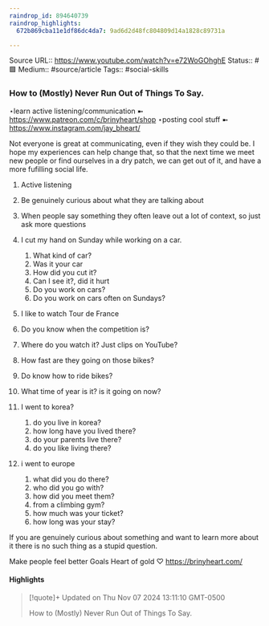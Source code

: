```yaml
---
raindrop_id: 894640739
raindrop_highlights:
  672b869cba11e1df86dc4da7: 9ad6d2d48fc804809d14a1828c89731a

---
```


Source URL:: https://www.youtube.com/watch?v=e72WoGOhghE
Status:: #🟩 
Medium:: #source/article
Tags:: #social-skills 

### How to (Mostly) Never Run Out of Things To Say.

⋆learn active listening/communication ➼ https://www.patreon.com/c/brinyheart/shop
⋆posting cool stuff ➼ https://www.instagram.com/jay_bheart/

Not everyone is great at communicating, even if they wish they could be. I hope my experiences can help change that, so that the next time we meet new people or find ourselves in a dry patch, we can get out of it, and have a more fufilling social life.


1. Active listening
2. Be genuinely curious about what they are talking about
3. When people say something they often leave out a lot of context, so just ask more questions

1. I cut my hand on Sunday while working on a car.
	1. What kind of car?
	2. Was it your car
	3. How did you cut it?
	4. Can I see it?, did it hurt
	5. Do you work on cars?
	6. Do you work on cars often on Sundays?

2. I like to watch Tour de France

1. Do you know when the competition is?
2. Where do you watch it? Just clips on YouTube?
3. How fast are they going on those bikes?
4. Do know how to ride bikes?
5. What time of year is it? is it going on now?

3. I went to korea?
	1. do you live in korea?
	2. how long have you lived there?
	3. do your parents live there?
	4. do you like living there?

4. i went to europe
	1. what did you do there?
	2. who did you go with?
	3. how did you meet them?
	4. from a climbing gym?
	5. how much was your ticket?
	6. how long was your stay?

If you are genuinely curious about something and want to learn more about it there is no such thing as a stupid question. 


Make people feel better
Goals
Heart of gold
♡ https://brinyheart.com/

#### Highlights

> [!quote]+ Updated on Thu Nov 07 2024 13:11:10 GMT-0500
>
> How to (Mostly) Never Run Out of Things To Say.
